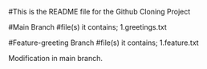 #This is the README file for the Github Cloning Project 

#Main Branch
#file(s) it contains;
 1.greetings.txt

#Feature-greeting Branch
#file(s) it contains;
 1.feature.txt

Modification in main branch.
